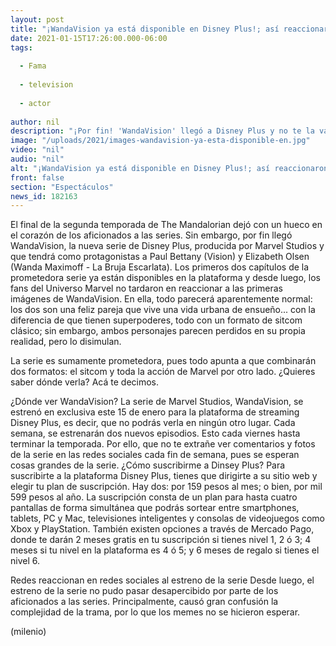 ```yaml
---
layout: post
title: "¡WandaVision ya está disponible en Disney Plus!; así reaccionaron los fans de Marvel"
date: 2021-01-15T17:26:00.000-06:00
tags:
  
  - Fama
  
  - television
  
  - actor
  
author: nil
description: "¡Por fin! 'WandaVision' llegó a Disney Plus y no te la vas a querer perder; aquí te decimos cómo la puedes ver y las reacciones tras su estreno. "
image: "/uploads/2021/images-wandavision-ya-esta-disponible-en.jpg"
video: "nil"
audio: "nil"
alt: "¡WandaVision ya está disponible en Disney Plus!; así reaccionaron los fans de Marvel"
front: false
section: "Espectáculos"
news_id: 182163
---
```


El final de la segunda temporada de The Mandalorian dejó con un hueco en el corazón de los aficionados a las series. Sin embargo, por fin llegó WandaVision, la nueva serie de Disney Plus, producida por Marvel Studios y que tendrá como protagonistas a Paul Bettany (Vision) y Elizabeth Olsen (Wanda Maximoff - La Bruja Escarlata). Los primeros dos capítulos de la prometedora serie ya están disponibles en la plataforma y desde luego, los fans del Universo Marvel no tardaron en reaccionar a las primeras imágenes de WandaVision. En ella, todo parecerá aparentemente normal: los dos son una feliz pareja que vive una vida urbana de ensueño... con la diferencia de que tienen superpoderes, todo con un formato de sitcom clásico; sin embargo, ambos personajes parecen perdidos en su propia realidad, pero lo disimulan. 

La serie es sumamente prometedora, pues todo apunta a que combinarán dos formatos: el sitcom y toda la acción de Marvel por otro lado. ¿Quieres saber dónde verla? Acá te decimos. 

¿Dónde ver WandaVision? La serie de Marvel Studios, WandaVision, se estrenó en exclusiva este 15 de enero para la plataforma de streaming Disney Plus, es decir, que no podrás verla en ningún otro lugar. Cada semana, se estrenarán dos nuevos episodios. Esto cada viernes hasta terminar la temporada. Por ello, que no te extrañe ver comentarios y fotos de la serie en las redes sociales cada fin de semana, pues se esperan cosas grandes de la serie. ¿Cómo suscribirme a Dinsey Plus? Para suscribirte a la plataforma Disney Plus, tienes que dirigirte a su sitio web y elegir tu plan de suscripción. Hay dos: por 159 pesos al mes; o bien, por mil 599 pesos al año. La suscripción consta de un plan para hasta cuatro pantallas de forma simultánea que podrás sortear entre smartphones, tablets, PC y Mac, televisiones inteligentes y consolas de videojuegos como Xbox y PlayStation. También existen opciones a través de Mercado Pago, donde te darán 2 meses gratis en tu suscripción si tienes nivel 1, 2 ó 3; 4 meses si tu nivel en la plataforma es 4 ó 5; y 6 meses de regalo si tienes el nivel 6. 

Redes reaccionan en redes sociales al estreno de la serie Desde luego, el estreno de la serie no pudo pasar desapercibido por parte de los aficionados a las series. Principalmente, causó gran confusión la complejidad de la trama, por lo que los memes no se hicieron esperar. 

(milenio)